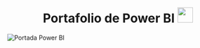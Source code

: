 <div align="center">
  <h1 align="center"><b>Portafolio de Power BI </b><img src="https://media.giphy.com/media/hvRJCLFzcasrR4ia7z/giphy.gif" width="35"></h1>
</div>

![Portada Power BI](https://github.com/user-attachments/assets/5aac90a7-ff44-4857-bc55-cc358a104846)

